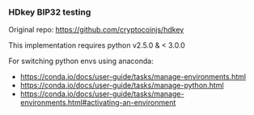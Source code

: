 ### HDkey BIP32 testing

Original repo: https://github.com/cryptocoinjs/hdkey

This implementation requires python v2.5.0 & < 3.0.0



For switching python envs using anaconda:
- https://conda.io/docs/user-guide/tasks/manage-environments.html
- https://conda.io/docs/user-guide/tasks/manage-python.html
- https://conda.io/docs/user-guide/tasks/manage-environments.html#activating-an-environment
